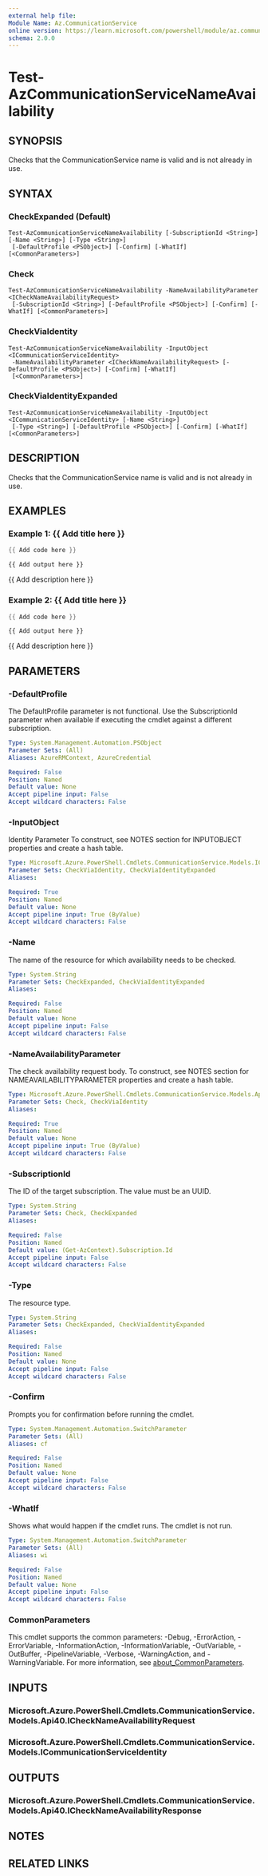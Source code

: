 ```yaml
---
external help file:
Module Name: Az.CommunicationService
online version: https://learn.microsoft.com/powershell/module/az.communicationservice/test-azcommunicationservicenameavailability
schema: 2.0.0
---
```


# Test-AzCommunicationServiceNameAvailability

## SYNOPSIS
Checks that the CommunicationService name is valid and is not already in use.

## SYNTAX

### CheckExpanded (Default)
```
Test-AzCommunicationServiceNameAvailability [-SubscriptionId <String>] [-Name <String>] [-Type <String>]
 [-DefaultProfile <PSObject>] [-Confirm] [-WhatIf] [<CommonParameters>]
```

### Check
```
Test-AzCommunicationServiceNameAvailability -NameAvailabilityParameter <ICheckNameAvailabilityRequest>
 [-SubscriptionId <String>] [-DefaultProfile <PSObject>] [-Confirm] [-WhatIf] [<CommonParameters>]
```

### CheckViaIdentity
```
Test-AzCommunicationServiceNameAvailability -InputObject <ICommunicationServiceIdentity>
 -NameAvailabilityParameter <ICheckNameAvailabilityRequest> [-DefaultProfile <PSObject>] [-Confirm] [-WhatIf]
 [<CommonParameters>]
```

### CheckViaIdentityExpanded
```
Test-AzCommunicationServiceNameAvailability -InputObject <ICommunicationServiceIdentity> [-Name <String>]
 [-Type <String>] [-DefaultProfile <PSObject>] [-Confirm] [-WhatIf] [<CommonParameters>]
```

## DESCRIPTION
Checks that the CommunicationService name is valid and is not already in use.

## EXAMPLES

### Example 1: {{ Add title here }}
```powershell
{{ Add code here }}
```

```output
{{ Add output here }}
```

{{ Add description here }}

### Example 2: {{ Add title here }}
```powershell
{{ Add code here }}
```

```output
{{ Add output here }}
```

{{ Add description here }}

## PARAMETERS

### -DefaultProfile
The DefaultProfile parameter is not functional.
Use the SubscriptionId parameter when available if executing the cmdlet against a different subscription.

```yaml
Type: System.Management.Automation.PSObject
Parameter Sets: (All)
Aliases: AzureRMContext, AzureCredential

Required: False
Position: Named
Default value: None
Accept pipeline input: False
Accept wildcard characters: False
```

### -InputObject
Identity Parameter
To construct, see NOTES section for INPUTOBJECT properties and create a hash table.

```yaml
Type: Microsoft.Azure.PowerShell.Cmdlets.CommunicationService.Models.ICommunicationServiceIdentity
Parameter Sets: CheckViaIdentity, CheckViaIdentityExpanded
Aliases:

Required: True
Position: Named
Default value: None
Accept pipeline input: True (ByValue)
Accept wildcard characters: False
```

### -Name
The name of the resource for which availability needs to be checked.

```yaml
Type: System.String
Parameter Sets: CheckExpanded, CheckViaIdentityExpanded
Aliases:

Required: False
Position: Named
Default value: None
Accept pipeline input: False
Accept wildcard characters: False
```

### -NameAvailabilityParameter
The check availability request body.
To construct, see NOTES section for NAMEAVAILABILITYPARAMETER properties and create a hash table.

```yaml
Type: Microsoft.Azure.PowerShell.Cmdlets.CommunicationService.Models.Api40.ICheckNameAvailabilityRequest
Parameter Sets: Check, CheckViaIdentity
Aliases:

Required: True
Position: Named
Default value: None
Accept pipeline input: True (ByValue)
Accept wildcard characters: False
```

### -SubscriptionId
The ID of the target subscription.
The value must be an UUID.

```yaml
Type: System.String
Parameter Sets: Check, CheckExpanded
Aliases:

Required: False
Position: Named
Default value: (Get-AzContext).Subscription.Id
Accept pipeline input: False
Accept wildcard characters: False
```

### -Type
The resource type.

```yaml
Type: System.String
Parameter Sets: CheckExpanded, CheckViaIdentityExpanded
Aliases:

Required: False
Position: Named
Default value: None
Accept pipeline input: False
Accept wildcard characters: False
```

### -Confirm
Prompts you for confirmation before running the cmdlet.

```yaml
Type: System.Management.Automation.SwitchParameter
Parameter Sets: (All)
Aliases: cf

Required: False
Position: Named
Default value: None
Accept pipeline input: False
Accept wildcard characters: False
```

### -WhatIf
Shows what would happen if the cmdlet runs.
The cmdlet is not run.

```yaml
Type: System.Management.Automation.SwitchParameter
Parameter Sets: (All)
Aliases: wi

Required: False
Position: Named
Default value: None
Accept pipeline input: False
Accept wildcard characters: False
```

### CommonParameters
This cmdlet supports the common parameters: -Debug, -ErrorAction, -ErrorVariable, -InformationAction, -InformationVariable, -OutVariable, -OutBuffer, -PipelineVariable, -Verbose, -WarningAction, and -WarningVariable. For more information, see [about_CommonParameters](http://go.microsoft.com/fwlink/?LinkID=113216).

## INPUTS

### Microsoft.Azure.PowerShell.Cmdlets.CommunicationService.Models.Api40.ICheckNameAvailabilityRequest

### Microsoft.Azure.PowerShell.Cmdlets.CommunicationService.Models.ICommunicationServiceIdentity

## OUTPUTS

### Microsoft.Azure.PowerShell.Cmdlets.CommunicationService.Models.Api40.ICheckNameAvailabilityResponse

## NOTES

## RELATED LINKS

